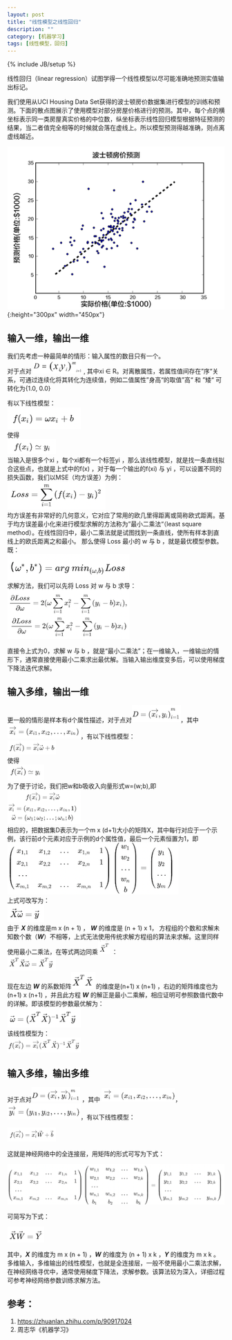 ```yaml
---
layout: post
title: "线性模型之线性回归"
description: ""
category: [机器学习]
tags: [线性模型，回归]
---
```

{% include JB/setup %}

线性回归（linear regression）试图学得一个线性模型以尽可能准确地预测实值输出标记。  

我们使用从UCI Housing Data Set获得的波士顿房价数据集进行模型的训练和预测。下面的散点图展示了使用模型对部分房屋价格进行的预测。其中，每个点的横坐标表示同一类房屋真实价格的中位数，纵坐标表示线性回归模型根据特征预测的结果，当二者值完全相等的时候就会落在虚线上。所以模型预测得越准确，则点离虚线越近。  

![0](https://raw.githubusercontent.com/yuzujin/yuzujin.github.com/master/images/线性回归0.png?raw=true "Title"){:height="300px" width="450px"}


## 输入一维，输出一维
我们先考虑一种最简单的情形：输入属性的数目只有一个。  
对于点对 ![lir1](https://raw.githubusercontent.com/yuzujin/yuzujin.github.com/master/images/lir1.png?raw=true "Title") , 其中xi ∈ R。对离散属性，若属性值间存在”序“关系，可通过连续化将其转化为连续值，例如二值属性”身高“的取值”高“ 和 ”矮“ 可转化为{1.0, 0.0}

有以下线性模型：  
![线性回归1](https://raw.githubusercontent.com/yuzujin/yuzujin.github.com/master/images/线性回归1.png?raw=true "Title")  
使得  
![线性回归2](https://raw.githubusercontent.com/yuzujin/yuzujin.github.com/master/images/线性回归2.png?raw=true "Title")  
当输入是很多个xi ，每个xi都有一个标签yi ，那么该线性模型，就是找一条直线拟合这些点，也就是上式中的f(x) ，对于每一个输出的f(xi) 与 yi ，可以设置不同的损失函数，我们以MSE（均方误差）为例：  
![线性回归3](https://raw.githubusercontent.com/yuzujin/yuzujin.github.com/master/images/线性回归3.png?raw=true "Title")  
均方误差有非常好的几何意义，它对应了常用的欧几里得距离或简称欧式距离。基于均方误差最小化来进行模型求解的方法称为”最小二乘法“（least square method）。在线性回归中，最小二乘法就是试图找到一条直线，使所有样本到直线上的欧氏距离之和最小。
那么使得 Loss 最小的 w 与 b ，就是最优模型参数。既：  
![线性回归4](https://raw.githubusercontent.com/yuzujin/yuzujin.github.com/master/images/线性回归4.png?raw=true "Title")   
求解方法，我们可以先将 Loss 对 w 与 b 求导：  
![线性回归5](https://raw.githubusercontent.com/yuzujin/yuzujin.github.com/master/images/线性回归5.png?raw=true "Title") 

直接令上式为0，求解 w 与 b ，就是“最小二乘法”；在一维输入，一维输出的情形下，通常直接使用最小二乘求出最优解。当输入输出维度变多后，可以使用梯度下降法迭代求解。

## 输入多维，输出一维
更一般的情形是样本有d个属性描述，对于点对![6](https://raw.githubusercontent.com/yuzujin/yuzujin.github.com/master/images/线性回归6.png?raw=true "Title")，其中![7](https://raw.githubusercontent.com/yuzujin/yuzujin.github.com/master/images/线性回归7.png?raw=true "Title")，有以下线性模型：  
![8](https://raw.githubusercontent.com/yuzujin/yuzujin.github.com/master/images/线性回归8.png?raw=true "Title")  
使得  
![9](https://raw.githubusercontent.com/yuzujin/yuzujin.github.com/master/images/线性回归9.png?raw=true "Title")  
为了便于讨论，我们把w和b吸收入向量形式w=(w;b),即  
![10](https://raw.githubusercontent.com/yuzujin/yuzujin.github.com/master/images/线性回归10.png?raw=true "Title")  
相应的，把数据集D表示为一个m x (d+1)大小的矩阵X，其中每行对应于一个示例，该行前d个元素对应于示例的d个属性值，最后一个元素恒置为1，即  
![11](https://raw.githubusercontent.com/yuzujin/yuzujin.github.com/master/images/线性回归11.png?raw=true "Title")  
上式可改写为：  
![12](https://raw.githubusercontent.com/yuzujin/yuzujin.github.com/master/images/线性回归12.png?raw=true "Title")  
由于 ***X*** 的维度是m x (n + 1) ， ***W*** 的维度是 (n + 1) x 1， 方程组的个数和求解未知数个数（***W***）不相等，上式无法使用传统求解方程组的算法来求解。这里同样使用最小二乘法，在等式两边同乘![16](https://raw.githubusercontent.com/yuzujin/yuzujin.github.com/master/images/线性回归16.png?raw=true "Title") ：  
![13](https://raw.githubusercontent.com/yuzujin/yuzujin.github.com/master/images/线性回归13.png?raw=true "Title")  
现在左边 ***W*** 的系数矩阵![17](https://raw.githubusercontent.com/yuzujin/yuzujin.github.com/master/images/线性回归17.png?raw=true "Title")的维度是(n+1) x (n+1) ，右边的矩阵维度也为 (n+1) x (n+1) ，并且此方程 ***W*** 的解正是最小二乘解，相应证明可参照数值代数中的详解。即该模型的参数最优解为：  
![14](https://raw.githubusercontent.com/yuzujin/yuzujin.github.com/master/images/线性回归14.png?raw=true "Title")  
该线性模型为：  
![15](https://raw.githubusercontent.com/yuzujin/yuzujin.github.com/master/images/线性回归15.png?raw=true "Title")  

## 输入多维，输出多维
对于点对![18](https://raw.githubusercontent.com/yuzujin/yuzujin.github.com/master/images/线性回归18.png?raw=true "Title") ，其中 ![19](https://raw.githubusercontent.com/yuzujin/yuzujin.github.com/master/images/线性回归19.png?raw=true "Title")，![20](https://raw.githubusercontent.com/yuzujin/yuzujin.github.com/master/images/线性回归20.png?raw=true "Title")，有以下线性模型：

![21](https://raw.githubusercontent.com/yuzujin/yuzujin.github.com/master/images/线性回归21.png?raw=true "Title")

这就是神经网络中的全连接层，用矩阵的形式可写为下式：

![22](https://raw.githubusercontent.com/yuzujin/yuzujin.github.com/master/images/线性回归22.png?raw=true "Title")

可简写为下式：

![23](https://raw.githubusercontent.com/yuzujin/yuzujin.github.com/master/images/线性回归23.png?raw=true "Title")

其中，***X*** 的维度为 m x (n + 1) ，***W*** 的维度为 (n + 1) x k ，***Y*** 的维度为 m x k 。多维输入，多维输出的线性模型，也就是全连接层，一般不使用最小二乘法求解，在神经网络寻优中，通常使用梯度下降法，求解参数。该算法较为深入，详细过程可参考神经网络参数训练求解方法。

## 参考：
1. https://zhuanlan.zhihu.com/p/90917024
2. 周志华《机器学习》